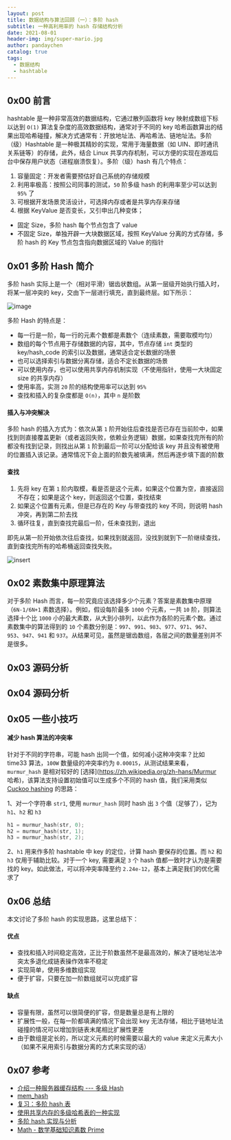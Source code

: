 ```yaml
---
layout: post
title: 数据结构与算法回顾（一）：多阶 hash
subtitle: 一种高利用率的 hash 存储结构分析
date: 2021-08-01
header-img: img/super-mario.jpg
author: pandaychen
catalog: true
tags:
  - 数据结构
  - hashtable
---
```


## 0x00 前言
hashtable 是一种非常高效的数据结构，它通过散列函数将 key 映射成数组下标以达到 `O(1)` 算法复杂度的高效数据结构，通常对于不同的 key 哈希函数算出的结果出现哈希碰撞，解决方式通常有：开放地址法、再哈希法、链地址法。多阶（级）Hashtable 是一种极其精妙的实现，常用于海量数据（如 UIN、即时通讯关系链等）的存储，此外，结合 Linux 共享内存机制，可以方便的实现在游戏后台中保存用户状态（进程崩溃恢复）。多阶（级）hash 有几个特点：

1.  容量固定：开发者需要预估好自己系统的存储规模
2.  利用率极高：按照公司同事的测试，`50` 阶多级 hash 的利用率至少可以达到 `95%` 了
3.  可根据开发场景灵活设计，可选择内存或者是共享内存来存储
4.  根据 KeyValue 是否变长，又引申出几种变体；
  - 固定 Size，多阶 hash 每个节点包含了 value
  - 不固定 Size，单独开辟一大块数据区域，按照 KeyValue 分离的方式存储，多阶 hash 的 Key 节点包含指向数据区域的 Value 的指针

## 0x01 多阶 Hash 简介

多阶 hash 实际上是一个（相对平滑）锯齿状数组。从第一层级开始执行插入时，将某一层冲突的 key，交由下一层进行填充，直到最终层。如下所示：

![image](https://raw.githubusercontent.com/pandaychen/pandaychen.github.io/master/blog_img/2021/hashtable/ml-hashtable-2.png)


多阶 Hash 的特点是：

- 每一行是一阶，每一行的元素个数都是素数个（连续素数，需要取模均匀）
- 数组的每个节点用于存储数据的内容，其中，节点存储 `int` 类型的 key/hash_code 的索引以及数据，通常适合定长数据的场景
- 也可以选择索引与数据分离存储，适合不定长数据的场景
- 可以使用内存，也可以使用共享内存机制实现（不使用指针，使用一大块固定 size 的共享内存）
- 使用率高，实测 `20` 阶的结构使用率可以达到 `95%`
- 查找和插入的复杂度都是 `O(n)`，其中 `n` 是阶数

#### 插入与冲突解决
多阶 hash 的插入方式为：依次从第 `1` 阶开始往后查找是否已存在当前阶中，如果找到则直接覆盖更新（或者返回失败，依赖业务逻辑）数据，如果查找完所有的阶都没有找到记录，则找出从第 `1` 阶到最后一阶可以分配给该 key 并且没有被使用的位置插入该记录。通常情况下会上面的阶数先被填满，然后再逐步填下面的阶数

#### 查找

1.  先将 key 在第 `1` 阶内取模，看是否是这个元素，如果这个位置为空，直接返回不存在；如果是这个 key，则返回这个位置，查找结束
2.  如果这个位置有元素，但是已存在的 Key 与带查找的 key 不同，则说明 hash 冲突，再到第二阶去找
3.  循环往复，直到查找完最后一阶，任未查找到，退出

即先从第一阶开始依次往后查找，如果找到就返回，没找到就到下一阶继续查找，直到查找完所有的哈希桶返回查找失败。


![insert](https://raw.githubusercontent.com/pandaychen/pandaychen.github.io/master/blog_img/2021/hashtable/ml-hashtable-1.png)

## 0x02 素数集中原理算法

对于多阶 Hash 而言，每一阶究竟应该选择多少个元素？答案是素数集中原理（`6N-1/6N+1` 素数选择）。例如，假设每阶最多 `1000` 个元素，一共 `10` 阶，则算法选择十个比 `1000` 小的最大素数，从大到小排列，以此作为各阶的元素个数。通过素数集中的算法得到的 `10` 个素数分别是：`997`、`991`、`983`、`977`、`971`、`967`、`953`、`947`、`941` 和 `937`。从结果可见，虽然是锯齿数组，各层之间的数量差别并不是很多。

##  0x03  源码分析

##  0x04  源码分析

##  0x05  一些小技巧

####  减少 hash 算法的冲突率
针对于不同的字符串，可能 hash 出同一个值，如何减小这种冲突率？比如 time33 算法，`100W` 数量级的冲突率约为 `0.00015`，从测试结果来看，`murmur_hash` 是相对较好的 [选择](https://zh.wikipedia.org/zh-hans/Murmur 哈希)，该算法支持设置初始值可以生成多个不同的 hash 值，我们采用类似 [Cuckoo hashing](https://en.wikipedia.org/wiki/Cuckoo_hashing) 的思路：

1、对一个字符串 `str1`, 使用 `murmur_hash` 同时 hash 出 `3` 个值（足够了），记为 `h1`、`h2` 和 `h3`<br>
```cpp
h1 = murmur_hash(str, 0);
h2 = murmur_hash(str, 1);
h3 = murmur_hash(str, 2);
```

2、`h1` 用来作多阶 hashtable 中 key 的定位，计算 hash 要保存的位置。而 `h2` 和 `h3` 仅用于辅助比较。对于一个 key, 需要满足 `3` 个 hash 值都一致时才认为是需要找的 key。如此做法，可以将冲突率降至约 `2.24e-12`，基本上满足我们的优化需求了 <br>

##  0x06  总结
本文讨论了多阶 hash 的实现思路，这里总结下：

####  优点
- 查找和插入时间稳定高效，正比于阶数虽然不是最高效的，解决了链地址法冲突太多退化成链表操作效率不稳定
- 实现简单，使用多维数组实现
- 便于扩容，只要在加一阶数组就可以完成扩容

####  缺点
- 容量有限，虽然可以很简便的扩容，但是数量总是有上限的
- 扩展性一般，在每一阶都填满的情况下会出现 key 无法存储，相比于链地址法碰撞的情况可以增加到链表末尾相比扩展性更差
- 由于数组是定长的，所以定义元素的时候需要以最大的 value 来定义元素大小（如果不采用索引与数据分离的方式来实现的话）


## 0x07 参考

- [介绍一种服务器缓存结构 --- 多级 Hash](https://software.intel.com/content/www/cn/zh/develop/articles/introducing-server-cache-structure-multilevel-hash.html)
- [mem_hash](https://github.com/zfengzhen/mem_hash)
- [复习：多阶 hash 表](http://ahfuzhang.blogspot.com/2012/09/hash.html)
- [使用共享内存的多级哈希表的一种实现](http://www.cppblog.com/lmlf001/archive/2007/09/08/31858.html)
- [多阶 hash 实现与分析](http://www.xiaocc.xyz/2020-07-20/%E5%A4%9A%E9%98%B6hash%E5%AE%9E%E7%8E%B0%E5%88%86%E6%9E%90/)
- [Math - 数学基础知识素数 Prime](https://houbb.github.io/2017/08/23/math-02-common-prime-02)

